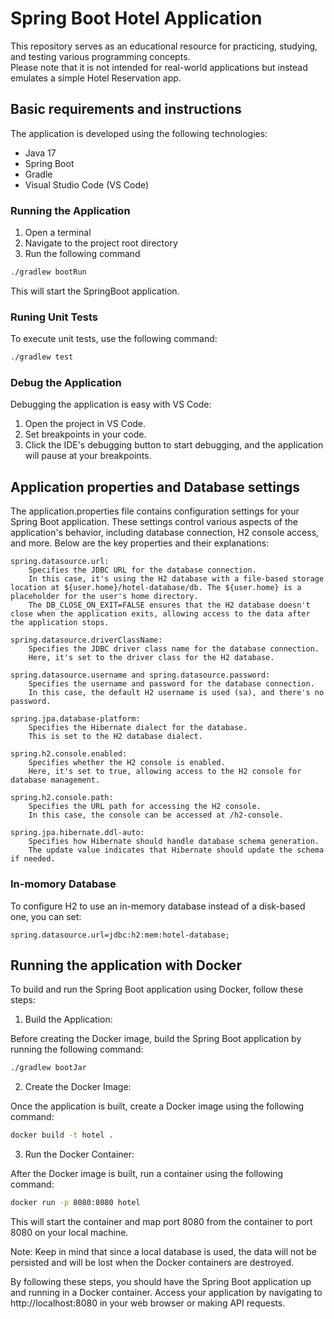 # Spring Boot Hotel Application
This repository serves as an educational resource for practicing, studying, and testing various programming concepts. <br>
Please note that it is not intended for real-world applications but instead emulates a simple Hotel Reservation app.

## Basic requirements and instructions
The application is developed using the following technologies:

- Java 17
- Spring Boot
- Gradle
- Visual Studio Code (VS Code)

### Running the Application
1. Open a terminal
2. Navigate to the project root directory
3. Run the following command
``` bash
./gradlew bootRun
```
This will start the SpringBoot application.

### Runing Unit Tests
To execute unit tests, use the following command: 
``` bash
./gradlew test
```

### Debug the Application
Debugging the application is easy with VS Code:
1. Open the project in VS Code.
2. Set breakpoints in your code.
3. Click the IDE's debugging button to start debugging, and the application will pause at your breakpoints.

## Application properties and Database settings
The application.properties file contains configuration settings for your Spring Boot application. These settings control various aspects of the application's behavior, including database connection, H2 console access, and more. Below are the key properties and their explanations:

    spring.datasource.url:
        Specifies the JDBC URL for the database connection.
        In this case, it's using the H2 database with a file-based storage location at ${user.home}/hotel-database/db. The ${user.home} is a placeholder for the user's home directory.
        The DB_CLOSE_ON_EXIT=FALSE ensures that the H2 database doesn't close when the application exits, allowing access to the data after the application stops.

    spring.datasource.driverClassName:
        Specifies the JDBC driver class name for the database connection.
        Here, it's set to the driver class for the H2 database.

    spring.datasource.username and spring.datasource.password:
        Specifies the username and password for the database connection.
        In this case, the default H2 username is used (sa), and there's no password.

    spring.jpa.database-platform:
        Specifies the Hibernate dialect for the database.
        This is set to the H2 database dialect.

    spring.h2.console.enabled:
        Specifies whether the H2 console is enabled.
        Here, it's set to true, allowing access to the H2 console for database management.

    spring.h2.console.path:
        Specifies the URL path for accessing the H2 console.
        In this case, the console can be accessed at /h2-console.

    spring.jpa.hibernate.ddl-auto:
        Specifies how Hibernate should handle database schema generation.
        The update value indicates that Hibernate should update the schema if needed.

### In-momory Database
To configure H2 to use an in-memory database instead of a disk-based one, you can set:
```
spring.datasource.url=jdbc:h2:mem:hotel-database;
```

## Running the application with Docker
To build and run the Spring Boot application using Docker, follow these steps:

1. Build the Application:
   
Before creating the Docker image, build the Spring Boot application by running the following command:
``` bash
./gradlew bootJar
```
2. Create the Docker Image:
   
Once the application is built, create a Docker image using the following command:
``` bash
docker build -t hotel .
```
3. Run the Docker Container:
   
After the Docker image is built, run a container using the following command:
``` bash
docker run -p 8080:8080 hotel
```
This will start the container and map port 8080 from the container to port 8080 on your local machine.

Note: Keep in mind that since a local database is used, the data will not be persisted and will be lost when the Docker containers are destroyed.

By following these steps, you should have the Spring Boot application up and running in a Docker container. Access your application by navigating to http://localhost:8080 in your web browser or making API requests.

